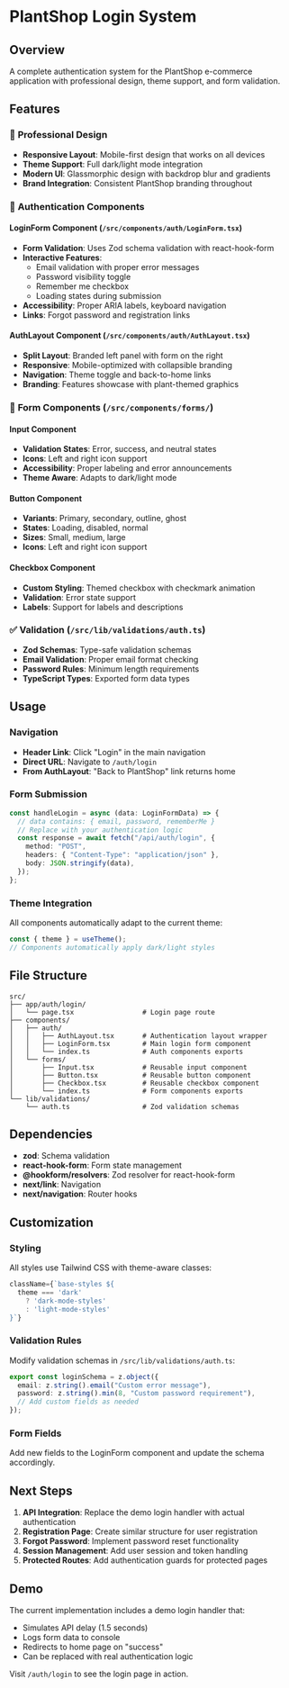# PlantShop Login System

## Overview

A complete authentication system for the PlantShop e-commerce application with professional design, theme support, and form validation.

## Features

### 🎨 **Professional Design**

- **Responsive Layout**: Mobile-first design that works on all devices
- **Theme Support**: Full dark/light mode integration
- **Modern UI**: Glassmorphic design with backdrop blur and gradients
- **Brand Integration**: Consistent PlantShop branding throughout

### 🔐 **Authentication Components**

#### LoginForm Component (`/src/components/auth/LoginForm.tsx`)

- **Form Validation**: Uses Zod schema validation with react-hook-form
- **Interactive Features**:
  - Email validation with proper error messages
  - Password visibility toggle
  - Remember me checkbox
  - Loading states during submission
- **Accessibility**: Proper ARIA labels, keyboard navigation
- **Links**: Forgot password and registration links

#### AuthLayout Component (`/src/components/auth/AuthLayout.tsx`)

- **Split Layout**: Branded left panel with form on the right
- **Responsive**: Mobile-optimized with collapsible branding
- **Navigation**: Theme toggle and back-to-home links
- **Branding**: Features showcase with plant-themed graphics

### 📝 **Form Components** (`/src/components/forms/`)

#### Input Component

- **Validation States**: Error, success, and neutral states
- **Icons**: Left and right icon support
- **Accessibility**: Proper labeling and error announcements
- **Theme Aware**: Adapts to dark/light mode

#### Button Component

- **Variants**: Primary, secondary, outline, ghost
- **States**: Loading, disabled, normal
- **Sizes**: Small, medium, large
- **Icons**: Left and right icon support

#### Checkbox Component

- **Custom Styling**: Themed checkbox with checkmark animation
- **Validation**: Error state support
- **Labels**: Support for labels and descriptions

### ✅ **Validation** (`/src/lib/validations/auth.ts`)

- **Zod Schemas**: Type-safe validation schemas
- **Email Validation**: Proper email format checking
- **Password Rules**: Minimum length requirements
- **TypeScript Types**: Exported form data types

## Usage

### Navigation

- **Header Link**: Click "Login" in the main navigation
- **Direct URL**: Navigate to `/auth/login`
- **From AuthLayout**: "Back to PlantShop" link returns home

### Form Submission

```typescript
const handleLogin = async (data: LoginFormData) => {
  // data contains: { email, password, rememberMe }
  // Replace with your authentication logic
  const response = await fetch("/api/auth/login", {
    method: "POST",
    headers: { "Content-Type": "application/json" },
    body: JSON.stringify(data),
  });
};
```

### Theme Integration

All components automatically adapt to the current theme:

```typescript
const { theme } = useTheme();
// Components automatically apply dark/light styles
```

## File Structure

```
src/
├── app/auth/login/
│   └── page.tsx                 # Login page route
├── components/
│   ├── auth/
│   │   ├── AuthLayout.tsx       # Authentication layout wrapper
│   │   ├── LoginForm.tsx        # Main login form component
│   │   └── index.ts             # Auth components exports
│   └── forms/
│       ├── Input.tsx            # Reusable input component
│       ├── Button.tsx           # Reusable button component
│       ├── Checkbox.tsx         # Reusable checkbox component
│       └── index.ts             # Form components exports
└── lib/validations/
    └── auth.ts                  # Zod validation schemas
```

## Dependencies

- **zod**: Schema validation
- **react-hook-form**: Form state management
- **@hookform/resolvers**: Zod resolver for react-hook-form
- **next/link**: Navigation
- **next/navigation**: Router hooks

## Customization

### Styling

All styles use Tailwind CSS with theme-aware classes:

```typescript
className={`base-styles ${
  theme === 'dark'
    ? 'dark-mode-styles'
    : 'light-mode-styles'
}`}
```

### Validation Rules

Modify validation schemas in `/src/lib/validations/auth.ts`:

```typescript
export const loginSchema = z.object({
  email: z.string().email("Custom error message"),
  password: z.string().min(8, "Custom password requirement"),
  // Add custom fields as needed
});
```

### Form Fields

Add new fields to the LoginForm component and update the schema accordingly.

## Next Steps

1. **API Integration**: Replace the demo login handler with actual authentication
2. **Registration Page**: Create similar structure for user registration
3. **Forgot Password**: Implement password reset functionality
4. **Session Management**: Add user session and token handling
5. **Protected Routes**: Add authentication guards for protected pages

## Demo

The current implementation includes a demo login handler that:

- Simulates API delay (1.5 seconds)
- Logs form data to console
- Redirects to home page on "success"
- Can be replaced with real authentication logic

Visit `/auth/login` to see the login page in action.
